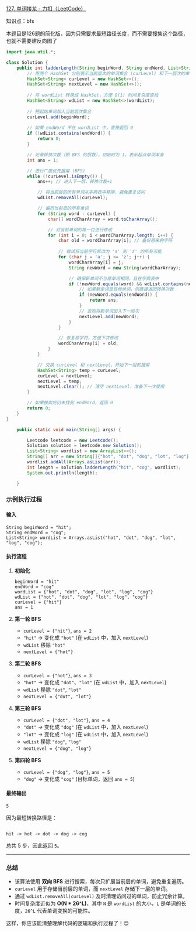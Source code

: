 

[127. 单词接龙 - 力扣（LeetCode）](https://leetcode.cn/problems/word-ladder/description/)





知识点：bfs

本题目是126题的简化版，因为只需要求最短路径长度，而不需要搜集这个路径，也就不需要建反向图了





```java
import java.util.*;

class Solution {
    public int ladderLength(String beginWord, String endWord, List<String> wordList) {
        // 用两个 HashSet 分别表示当前层次的单词集合 (curLevel) 和下一层次的单词集合 (nextLevel)
        HashSet<String> curLevel = new HashSet<>();
        HashSet<String> nextLevel = new HashSet<>();
        
        // 将 wordList 转换成 HashSet，方便 O(1) 时间复杂度查找
        HashSet<String> wdList = new HashSet<>(wordList);
        
        // 把起始单词加入当前层次集合
        curLevel.add(beginWord);
        
        // 如果 endWord 不在 wordList 中，直接返回 0
        if (!wdList.contains(endWord)) {
            return 0;
        }

        // 记录转换次数（即 BFS 的层数），初始时为 1，表示起点单词本身
        int ans = 1;

        // 进行广度优先搜索 (BFS)
        while (!curLevel.isEmpty()) {
            ans++; // 进入下一层，转换次数+1

            // 将当前层的所有单词从字典表中移除，避免重复访问
            wdList.removeAll(curLevel);

            // 遍历当前层的所有单词
            for (String word : curLevel) {
                char[] wordCharArray = word.toCharArray();

                // 对当前单词的每一位进行修改
                for (int i = 0; i < wordCharArray.length; i++) {
                    char old = wordCharArray[i]; // 备份原来的字符
                    
                    // 尝试将当前字符修改为 'a' 到 'z' 的所有可能
                    for (char j = 'a'; j <= 'z'; j++) {
                        wordCharArray[i] = j;
                        String newWord = new String(wordCharArray);

                        // 确保新单词不与原单词相同，且在字典表中
                        if (!newWord.equals(word) && wdList.contains(newWord)) {
                            // 如果新单词是目标单词，则直接返回转换次数
                            if (newWord.equals(endWord)) {
                                return ans;
                            }
                            // 否则将新单词加入下一层次
                            nextLevel.add(newWord);
                        }
                    }

                    // 恢复原字符，方便下次修改
                    wordCharArray[i] = old;
                }
            }

            // 交换 curLevel 和 nextLevel，开始下一层的搜索
            HashSet<String> temp = curLevel;
            curLevel = nextLevel;
            nextLevel = temp;
            nextLevel.clear(); // 清空 nextLevel，准备下一次使用
        }

        // 如果搜索完仍未找到 endWord，返回 0
        return 0;
    }
}

    public static void main(String[] args) {

        Leetcode leetcode = new Leetcode();
        Solution solution = leetcode.new Solution();
        List<String> wordlist = new ArrayList<>();
        String[] arr = new String[]{"hot", "dot", "dog", "lot", "log"};
        wordlist.addAll(Arrays.asList(arr));
        int length = solution.ladderLength("hit", "cog", wordlist);
        System.out.println(length);

    }

```





### **示例执行过程**

#### **输入**

```
String beginWord = "hit";
String endWord = "cog";
List<String> wordList = Arrays.asList("hot", "dot", "dog", "lot", "log", "cog");
```

#### **执行流程**

1. **初始化**

   ```
   beginWord = "hit"
   endWord = "cog"
   wordList = {"hot", "dot", "dog", "lot", "log", "cog"}
   wdList = {"hot", "dot", "dog", "lot", "log", "cog"}
   curLevel = {"hit"}
   ans = 1
   ```

2. **第一轮 BFS**

   - `curLevel = {"hit"}`, `ans = 2`
   - `"hit"` -> 变化成 `"hot"` (在 `wdList` 中，加入 `nextLevel`)
   - `wdList` 移除 `"hot"`
   - `nextLevel = {"hot"}`

3. **第二轮 BFS**

   - `curLevel = {"hot"}`, `ans = 3`
   - `"hot"` -> 变化成 `"dot"`、`"lot"` (在 `wdList` 中，加入 `nextLevel`)
   - `wdList` 移除 `"dot"`, `"lot"`
   - `nextLevel = {"dot", "lot"}`

4. **第三轮 BFS**

   - `curLevel = {"dot", "lot"}`, `ans = 4`
   - `"dot"` -> 变化成 `"dog"` (在 `wdList` 中，加入 `nextLevel`)
   - `"lot"` -> 变化成 `"log"` (在 `wdList` 中，加入 `nextLevel`)
   - `wdList` 移除 `"dog"`, `"log"`
   - `nextLevel = {"dog", "log"}`

5. **第四轮 BFS**

   - `curLevel = {"dog", "log"}`, `ans = 5`
   - `"dog"` -> 变化成 `"cog"` (目标单词，返回 `ans = 5`)

#### **最终输出**

```
5
```

因为最短转换路径是：

```

hit -> hot -> dot -> dog -> cog
```

总共 5 步，因此返回 `5`。

------

### **总结**

- 该算法使用 **双向 BFS** 进行搜索，每次只扩展当前层的单词，避免重复遍历。
- `curLevel` 用于存储当前层的单词，而 `nextLevel` 存储下一层的单词。
- 通过 `wdList.removeAll(curLevel)` 及时清理访问过的单词，防止冗余计算。
- 时间复杂度近似为 **O(N \* 26^L)**，其中 `N` 是 `wordList` 的大小，`L` 是单词的长度，`26^L` 代表单词变换的可能性。

这样，你应该能清楚理解代码的逻辑和执行过程了！😊